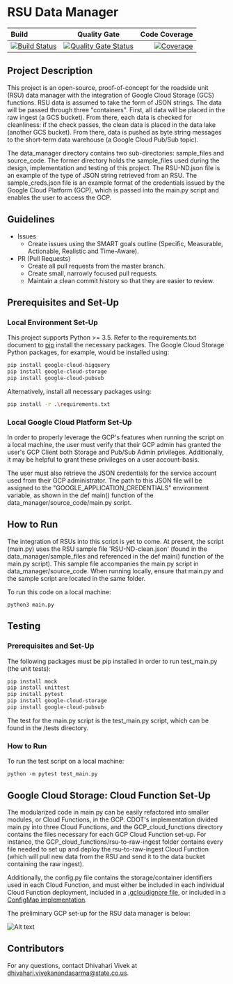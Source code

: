 
# RSU Data Manager

| Build       | Quality Gate     | Code Coverage     |
| :------------- | :----------: | -----------: |
|  [![Build Status](https://travis-ci.com/CDOT-CV/RSU_Management.svg?branch=CV-29)](https://travis-ci.com/CDOT-CV/RSU_Management) | [![Quality Gate Status](https://sonarcloud.io/api/project_badges/measure?branch=dev&project=CDOT-CV_RSU_Management&metric=alert_status)](https://sonarcloud.io/dashboard?id=CDOT-CV_RSU_Management)   | [![Coverage](https://sonarcloud.io/api/project_badges/measure?branch=dev&project=CDOT-CV_RSU_Management&metric=coverage)](https://sonarcloud.io/dashboard?id=CDOT-CV_RSU_Management)    |

## Project Description

This project is an open-source, proof-of-concept for the roadside unit (RSU) data manager with the integration of Google Cloud Storage (GCS) functions. RSU data is assumed to take the form of JSON strings. The data will be passed through three "containers". First, all data will be placed in the raw ingest (a GCS bucket). From there, each data is checked for cleanliness: if the check passes, the clean data is placed in the data lake (another GCS bucket). From there, data is pushed as byte string messages to the short-term data warehouse (a Google Cloud Pub/Sub topic).

The data_manager directory contains two sub-directories: sample_files and source_code. The former directory holds the sample_files used during the design, implementation and testing of this project. The RSU-ND.json file is an example of the type of JSON string retrieved from an RSU. The sample_creds.json file is an example format of the credentials issued by the Google Cloud Platform (GCP), which is passed into the main.py script and enables the user to access the GCP.

## Guidelines

- Issues
  - Create issues using the SMART goals outline (Specific, Measurable, Actionable, Realistic and Time-Aware).
- PR (Pull Requests)
  - Create all pull requests from the master branch. 
  - Create small, narrowly focused pull requests.
  - Maintain a clean commit history so that they are easier to review.

## Prerequisites and Set-Up

### Local Environment Set-Up

This project supports Python >= 3.5. Refer to the requirements.txt document to [pip](https://pip.pypa.io/en/stable/) install the necessary packages. The Google Cloud Storage Python packages, for example, would be installed using:

```bash
pip install google-cloud-bigquery
pip install google-cloud-storage
pip install google-cloud-pubsub
```

Alternatively, install all necessary packages using:

```bash
pip install -r .\requirements.txt
```

### Local Google Cloud Platform Set-Up

In order to properly leverage the GCP's features when running the script on a local machine, the user must verify that their GCP admin has granted the user's GCP Client both Storage and Pub/Sub Admin privileges. Additionally, it may be helpful to grant these privileges on a user account-basis.

The user must also retrieve the JSON credentials for the service account used from their GCP administrator. The path to this JSON file will be assigned to the "GOOGLE_APPLICATION_CREDENTIALS" environment variable, as shown in the def main() function of the data_manager/source_code/main.py script.

## How to Run

The integration of RSUs into this script is yet to come. At present, the script (main.py) uses the RSU sample file 'RSU-ND-clean.json' (found in the data_manager/sample_files and referenced in the def main() function of the main.py script). This sample file accompanies the main.py script in data_manager/source_code. When running locally, ensure that main.py and the sample script are located in the same folder.
 
To run this code on a local machine:

```
python3 main.py
```

## Testing

### Prerequisites and Set-Up

The following packages must be pip installed in order to run test_main.py (the unit tests):

```bash
pip install mock
pip install unittest
pip install pytest
pip install google-cloud-storage
pip install google-cloud-pubsub
```

The test for the main.py script is the test_main.py script, which can be found in the /tests directory. 

### How to Run

To run the test script on a local machine:

```
python -m pytest test_main.py
```

## Google Cloud Storage: Cloud Function Set-Up

The modularized code in main.py can be easily refactored into smaller modules, or Cloud Functions, in the GCP. CDOT's implementation divided main.py into three Cloud Functions, and the GCP_cloud_functions directory contains the files necessary for each GCP Cloud Function set-up. For instance, the GCP_cloud_functions/rsu-to-raw-ingest folder contains every file needed to set up and deploy the rsu-to-raw-ingest Cloud Function (which will pull new data from the RSU and send it to the data bucket containing the raw ingest).

Additionally, the config.py file contains the storage/container identifiers used in each Cloud Function, and must either be included in each individual Cloud Function deployment, included in a [.gcloudignore file](https://cloud.google.com/sdk/gcloud/reference/topic/gcloudignore), or included in a [ConfigMap implementation](https://cloud.google.com/kubernetes-engine/docs/concepts/configmap).

The preliminary GCP set-up for the RSU data manager is below:

![Alt text](/GCP_cloud_functions/RSU_Data_Manager_GCP_Set-Up.png?raw=true "Optional Title")

## Contributors
For any questions, contact Dhivahari Vivek at dhivahari.vivekanandasarma@state.co.us.
